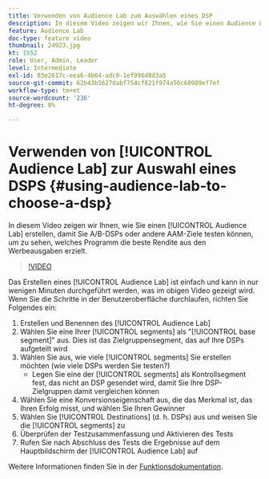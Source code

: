 ```yaml
---
title: Verwenden von Audience Lab zum Auswählen eines DSP
description: In diesem Video zeigen wir Ihnen, wie Sie einen Audience Lab-Test erstellen, damit Sie A/B-DSPs oder andere AAM-Ziele testen können, um zu sehen, welches Programm die beste Rendite aus den Werbeausgaben erzielt.
feature: Audience Lab
doc-type: feature video
thumbnail: 24923.jpg
kt: 1552
role: User, Admin, Leader
level: Intermediate
exl-id: 03e2617c-eea6-4b64-adc0-1ef996d8d3a5
source-git-commit: 62b43b5627dabf754cf821f974a56c60989ef7ef
workflow-type: tm+mt
source-wordcount: '236'
ht-degree: 0%

---
```


# Verwenden von [!UICONTROL Audience Lab] zur Auswahl eines DSPS {#using-audience-lab-to-choose-a-dsp}

In diesem Video zeigen wir Ihnen, wie Sie einen [!UICONTROL Audience Lab] erstellen, damit Sie A/B-DSPs oder andere AAM-Ziele testen können, um zu sehen, welches Programm die beste Rendite aus den Werbeausgaben erzielt.

>[!VIDEO](https://video.tv.adobe.com/v/24923/?quality=12)

Das Erstellen eines [!UICONTROL Audience Lab] ist einfach und kann in nur wenigen Minuten durchgeführt werden, was im obigen Video gezeigt wird. Wenn Sie die Schritte in der Benutzeroberfläche durchlaufen, richten Sie Folgendes ein:

1. Erstellen und Benennen des [!UICONTROL Audience Lab]
1. Wählen Sie eine Ihrer [!UICONTROL segments] als &quot;[!UICONTROL base segment]&quot; aus. Dies ist das Zielgruppensegment, das auf Ihre DSPs aufgeteilt wird
1. Wählen Sie aus, wie viele [!UICONTROL segments] Sie erstellen möchten (wie viele DSPs werden Sie testen?)
   * Legen Sie eine der [!UICONTROL segments] als Kontrollsegment fest, das nicht an DSP gesendet wird, damit Sie Ihre DSP-Zielgruppen damit vergleichen können
1. Wählen Sie eine Konversionseigenschaft aus, die das Merkmal ist, das Ihren Erfolg misst, und wählen Sie Ihren Gewinner
1. Wählen Sie [!UICONTROL Destinations] (d. h. DSPs) aus und weisen Sie die [!UICONTROL segments] zu
1. Überprüfen der Testzusammenfassung und Aktivieren des Tests
1. Rufen Sie nach Abschluss des Tests die Ergebnisse auf dem Hauptbildschirm der [!UICONTROL Audience Lab] auf

Weitere Informationen finden Sie in der [Funktionsdokumentation](https://experienceleague.adobe.com/docs/audience-manager/user-guide/features/audience-lab/audience-lab.html).
